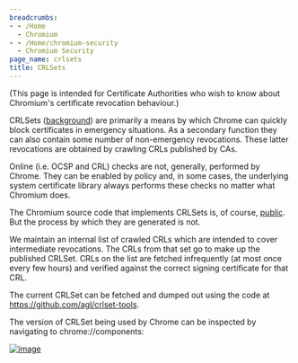 ```yaml
---
breadcrumbs:
- - /Home
  - Chromium
- - /Home/chromium-security
  - Chromium Security
page_name: crlsets
title: CRLSets
---
```


(This page is intended for Certificate Authorities who wish to know about
Chromium's certificate revocation behaviour.)

CRLSets ([background](https://www.imperialviolet.org/2012/02/05/crlsets.html))
are primarily a means by which Chrome can quickly block certificates in
emergency situations. As a secondary function they can also contain some number
of non-emergency revocations. These latter revocations are obtained by crawling
CRLs published by CAs.

Online (i.e. OCSP and CRL) checks are not, generally, performed by Chrome. They
can be enabled by policy and, in some cases, the underlying system certificate
library always performs these checks no matter what Chromium does.

The Chromium source code that implements CRLSets is, of course,
[public](https://chromium.googlesource.com/chromium/src/+/HEAD/net/cert/crl_set.cc).
But the process by which they are generated is not.

We maintain an internal list of crawled CRLs which are intended to cover
intermediate revocations. The CRLs from that set go to make up the published
CRLSet. CRLs on the list are fetched infrequently (at most once every few hours)
and verified against the correct signing certificate for that CRL.

The current CRLSet can be fetched and dumped out using the code at
<https://github.com/agl/crlset-tools>.

The version of CRLSet being used by Chrome can be inspected by navigating to
chrome://components:

[<img alt="image"
src="/Home/chromium-security/crlsets/CRLSetComponents.png">](/Home/chromium-security/crlsets/CRLSetComponents.png)